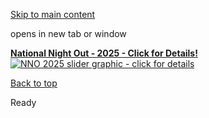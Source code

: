 [Skip to main content](https://www.pittsburghpa.gov/Safety/Public-Safety/Public-Safety-Banner/National-Night-Out-2025#main-content)

opens in new tab or window

[**National Night Out - 2025 - Click for Details!**![NNO 2025 slider graphic - click for details](https://www.pittsburghpa.gov/files/assets/city/v/2/public-safety/nno/images/2025-color-logo-slider.png)](https://www.pittsburghpa.gov/Safety/Public-Safety/National-Night-Out)

[Back to top](https://www.pittsburghpa.gov/Safety/Public-Safety/Public-Safety-Banner/National-Night-Out-2025#body-top)

Ready
